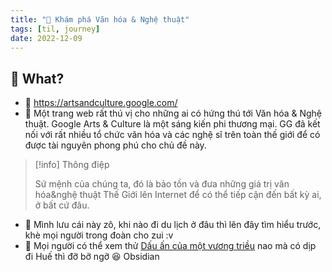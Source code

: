 ```yaml
---
title: "🌱 Khám phá Văn hóa & Nghệ thuật"
tags: [til, journey]
date: 2022-12-09
---
```


## 🌿 What?
- 🌱 https://artsandculture.google.com/
- 🌱 Một trang web rất thú vị cho những ai có hứng thú tới Văn hóa & Nghệ thuật. Google Arts & Culture là một sáng kiến phi thương mại. GG đã kết nối với rất nhiều tổ chức văn hóa và các nghệ sĩ trên toàn thế giới để có được tài nguyên phong phú cho chủ đề này.

> [!info] Thông điệp
> 
> Sứ mệnh của chúng ta, đó là bảo tồn và đưa những giá trị văn hóa&nghệ thuật Thế Giới lên Internet để có thể tiếp cận đến bất kỳ ai, ở bất cứ đâu. 
> 

- 🌱 Mình lưu cái này zô, khi nào đi du lịch ở đâu thì lên đây tìm hiểu trước, khè mọi người trong đoàn cho zui :v
- 🌱 Mọi người có thể xem thử [Dấu ấn của một vương triều](https://artsandculture.google.com/story/WQLy5ELTLuXLLQ?hl=vi) nao mà có dịp đi Huế thì đỡ bỡ ngỡ 😆
Obsidian

